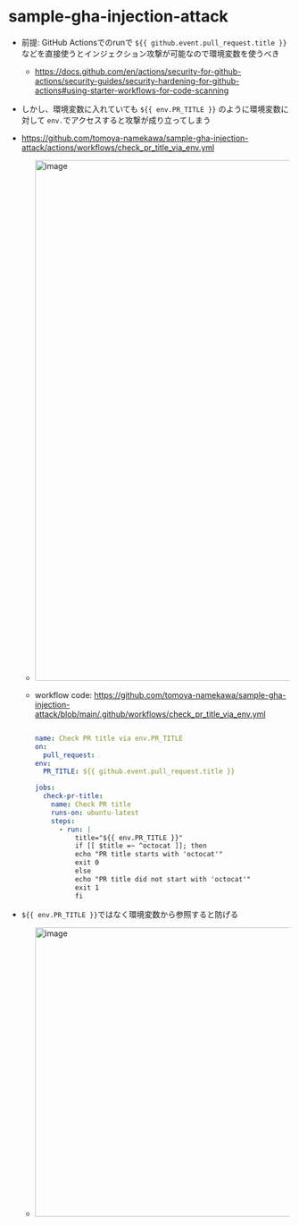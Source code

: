 # sample-gha-injection-attack
- 前提: GitHub Actionsでのrunで `${{ github.event.pull_request.title }}` などを直接使うとインジェクション攻撃が可能なので環境変数を使うべき
  - https://docs.github.com/en/actions/security-for-github-actions/security-guides/security-hardening-for-github-actions#using-starter-workflows-for-code-scanning

- しかし、環境変数に入れていても `${{ env.PR_TITLE }}` のように環境変数に対して `env.`でアクセスすると攻撃が成り立ってしまう

- https://github.com/tomoya-namekawa/sample-gha-injection-attack/actions/workflows/check_pr_title_via_env.yml
  - <img width="931" alt="image" src="https://github.com/user-attachments/assets/0d426e81-cd8b-4ebb-a8e7-867f8b801f23" />

  - workflow code: https://github.com/tomoya-namekawa/sample-gha-injection-attack/blob/main/.github/workflows/check_pr_title_via_env.yml
    ```yml
    
    name: Check PR title via env.PR_TITLE
    on:
      pull_request:
    env:
      PR_TITLE: ${{ github.event.pull_request.title }}
    
    jobs:
      check-pr-title:
        name: Check PR title
        runs-on: ubuntu-latest
        steps:
          - run: |
              title="${{ env.PR_TITLE }}"
              if [[ $title =~ ^octocat ]]; then
              echo "PR title starts with 'octocat'"
              exit 0
              else
              echo "PR title did not start with 'octocat'"
              exit 1
              fi
    ```

- `${{ env.PR_TITLE }}`ではなく環境変数から参照すると防げる
  - <img width="517" alt="image" src="https://github.com/user-attachments/assets/0f7cae79-9778-493b-998f-177506dd3f85" />

